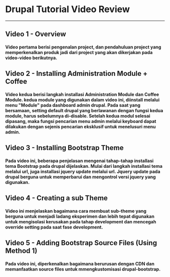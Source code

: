 # Drupal Tutorial Video Review
***


## Video 1 - Overview

#### Video pertama berisi pengenalan project, dan pendahuluan project yang memperkenalkan produk jadi dari project yang akan dikerjakan pada video-video berikutnya.

## Video 2 - Installing Administration Module + Coffee

#### Video kedua berisi langkah installasi Administration Module dan Coffee Module. kedua module yang digunakan dalam video ini, diinstall melalui menu "Module" pada dashboard admin drupal. Pada saat yang bersamaan, setting default drupal yang berlawanan dengan fungsi kedua module, harus sebelumnya di-disable. Setelah kedua modul selesai dipasang, maka fungsi pencarian menu admin melalui keyboard dapat dilakukan dengan sejenis pencarian eksklusif untuk menelusuri menu admin.


## Video 3 - Installing Bootstrap Theme

#### Pada video ini, beberapa penjelasan mengenai tahap-tahap installasi tema Bootstrap pada drupal dijelaskan. Mulai dari langkah installasi tema melalui url, juga installasi jquery update melalui url. Jquery update pada drupal berguna untuk memperbarui dan mengontrol versi jquery yang digunakan.  

## Video 4 - Creating a sub Theme

#### Video ini menjelaskan bagaimana cara membuat sub-theme yang berguna untuk menjadi ladang eksperimen dan lebih tepat digunakan untuk mengisolasi kerusakan pada tahap development dan mencegah override setting pada saat fase development.

## Video 5 - Adding Bootstrap Source Files (Using Method 1)

#### Pada video ini, diperkenalkan bagaimana berurusan dengan CDN dan memanfaatkan source files untuk mmengkustomisasi drupal-bootstrap.
